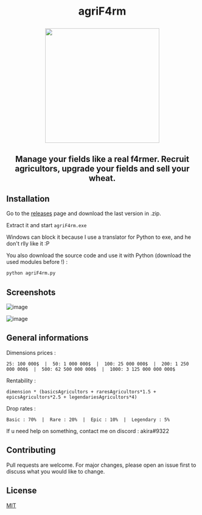 # <p align="center"> agriF4rm </p>
<p align="center"><img src="https://user-images.githubusercontent.com/62818208/227063344-fc7bfca5-d550-4e6d-af88-4e6b9e39e971.png" width=300></p>

## <p align="center"> Manage your fields like a real f4rmer. Recruit agricultors, upgrade your fields and sell your wheat.</p>


## Installation

Go to the <a href="https://github.com/akira-trinity/agriF4rm/releases">releases</a> page and download the last version in .zip.

Extract it and start ```agriF4rm.exe```

Windows can block it because I use a translator for Python to exe, and he don't rlly like it :P

You also download the source code and use it with Python (download the used modules before !) :
```bash
python agriF4rm.py
```

## Screenshots

![image](https://user-images.githubusercontent.com/62818208/227062567-92c153e5-6bb8-43cf-81dc-34ff2cc44919.png)

![image](https://user-images.githubusercontent.com/62818208/227062615-5e8e1849-1b02-47f8-bfd2-9a864a1e2bd6.png)


## General informations 

Dimensions prices :

```
25: 100 000$  |  50: 1 000 000$  |  100: 25 000 000$  |  200: 1 250 000 000$  |  500: 62 500 000 000$  |  1000: 3 125 000 000 000$
```

Rentability :
```
dimension * (basicsAgricultors + raresAgricultors*1.5 + epicsAgricultors*2.5 + legendariesAgricultors*4)
```

Drop rates :
```
Basic : 70%  |  Rare : 20%  |  Epic : 10%  |  Legendary : 5%
```

If u need help on something, contact me on discord : akira#9322

## Contributing
Pull requests are welcome. For major changes, please open an issue first to discuss what you would like to change.


## License
[MIT](https://choosealicense.com/licenses/mit/)
